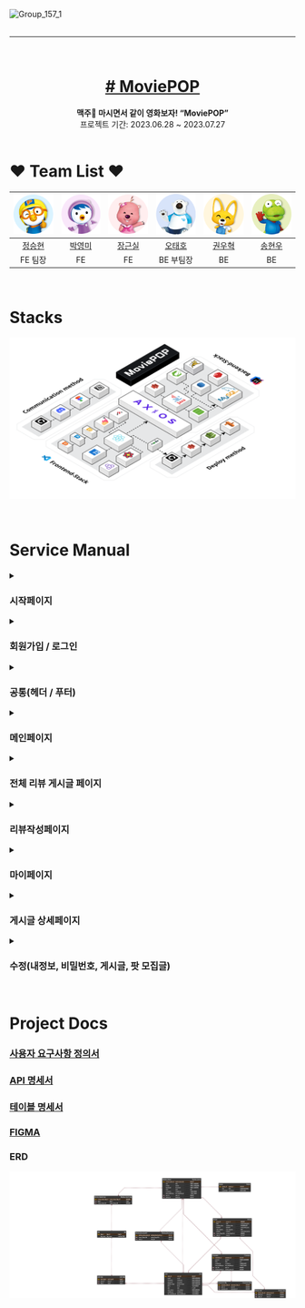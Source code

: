 ![Group_157_1](https://github.com/codestates-seb/seb44_main_008/assets/120915990/aa53d3a9-7da6-4c92-81d3-9bfa09709932)
<br>
<br>

<hr>
<br>

<!--## 🍿 We Are Popcorns 🍿-->

<!--## [MoviePOP](http://main-project-client.s3-website.ap-northeast-2.amazonaws.com/) -->
<div align="center" >
 <h1>
 <a href="http://main-project-client.s3-website.ap-northeast-2.amazonaws.com/" target="_blank" ># MoviePOP</a>
 </h1>
</div>

 <div align="center">
<b>맥주🍺 마시면서 같이 영화보자! “MoviePOP”</b><br>
 프로젝트 기간: 2023.06.28 ~ 2023.07.27
</div>
<br>

# ❤️ Team List ❤️

| ![정승현](client/public/assets/readmeImg/circle_pororo.png) | ![박영미](client/public/assets/readmeImg/circle_petty.png) | ![장근실](client/public/assets/readmeImg/circle_loppy.png) | ![오태호](client/public/assets/readmeImg/circle_poby.png) | ![권우혁](client/public/assets/readmeImg/circle_eddy.png) | ![송현우](client/public/assets/readmeImg/circle_crong.png) |
| :---------------------------------------------------------: | :--------------------------------------------------------: | :--------------------------------------------------------: | :-------------------------------------------------------: | :-------------------------------------------------------: | :--------------------------------------------------------: |
|             [정승현](https://github.com/plla2)              |           [박영미](https://github.com/suemeeeee)           |           [장근실](https://github.com/sirigogo)            |          [오태호](https://github.com/OhTaeHo-97)          |            [권우혁](https://github.com/44Kwon)            |           [송현우](https://github.com/song4529)            |
|                           FE 팀장                           |                             FE                             |                             FE                             |                         BE 부팀장                         |                            BE                             |                             BE                             |

<br>

# Stacks

![stack](client/public/assets/readmeImg/stack.png)

<br>

# Service Manual

<details>
 <summary><h3>시작페이지</h3></summary>
  
  - 이메일을 입력하면 해당 이메일을 회원가입으로 전송해서 편리하게 회원가입이 가능합니다.
- 로그인 버튼 클릭시 로그인 페이지로 이동합니다.
- 스크롤시 페이지가 아래, 위로 이동한다.

<h3>시연영상</h3>

![GIF 이미지](readmeImg/시작페이지.gif)

</details>

<details>
 <summary><h3>회원가입 / 로그인</h3></summary>

회원가입

- 이미지 넣는 인풋을 클릭하여 데스크탑의 이미지를 업로드할 수 있다.
- 시작페이지에서 이메일을 입력을 했을 시 입력한 이메일이 뜬다.
- 이메일, 비밀번호, 비밀번호 확인에 유효성을 통과하지 못하면 인풋 아래에 경고문이 뜬다.
- 인풋의 x 버튼을 통해 입력값을 삭제할 수 있다.
- 태그를 최소 1개, 최대 3개까지 선택하여 메인페이지의 추천게시글에 해당 태그들의 게시글이 뜨게된다.
- 연도. 월. 일. 을 클릭하여 달력에서 생년월일을 선택한다.

로그인

- 가입되어 있지 않는 이메일로 로그인 시도시 존재하지않는 유저 알림창이 뜬다.
- 가입되어 있는 이메일이지만 비밀번호가 틀리면 일치하지않는 비밀번호 알림창이 뜬다.
- 유효성에 대한 경고문은 회원가입 페이지와 똑같다.
<h3>시연영상</h3>

![GIF 이미지](readmeImg/회원가입로그인.gif)

</details>

<details>
 <summary><h3>공통(헤더 / 푸터)</h3></summary>

- 헤더
- 로고를 클릭하면 메인 페이지로 이동한다.
- 검색창에 검색어를 입력하면 검색어를 포함하는 영화와 관련된 리뷰 게시글이 나타난다.
- '#' 버튼을 클릭하면 태그들이 나타나고, 특정 태그를 클릭하면 해당 태그를 포함한 리뷰 게시글들이 나타난다.
- 리뷰작성 버튼을 클릭하면 리뷰 작성 페이지로 이동한다.
- 프로필 이미지를 클릭하면 MyPage 버튼과 Logout 버튼이 나타난다.
  - MyPage 버튼을 클릭하면 마이페이지로 이동한다.
  - Logout 버튼을 클릭하면 로그아웃을 진행한다.
- 푸터

  - github 로고, 노션 로고, 피그마 로고를 통해 각 로고에 맞는 해당 서비스의 사이트로 이동할 수 있다.
  <h3>시연영상</h3>

  ![GIF 이미지](readmeImg/공통.gif)

</details>

<details>
 <summary><h3>메인페이지</h3></summary>

- 메인 페이지에는 유저 맞춤 추천 게시글, 인기 게시글, 전체 게시글이 나타난다.
- 각각의 게시글에는 썸네일, 게시글 제목, 작성 일자, 작성자 닉네임이 표시된다.
- 유저 맞춤 추천 게시글과 인기 게시글은 8개가 나타나고, 슬라이더를 이용하여 이동할 수 있으며 전체 게시글은 12개가 나타난다.
- 특정 게시글을 클릭하면 해당 게시글 상세 페이지로 이동한다.
- 더 보기 버튼을 클릭하면 전체 리뷰 게시글 페이지로 이동한다.

<h3>시연영상</h3>

![GIF 이미지](readmeImg/메인페이지.gif)

</details>

<details>
 <summary><h3>전체 리뷰 게시글 페이지</h3></summary>

- 전체 리뷰 게시글 페이지에는 모든 유저가 작성한 게시글들이 나타난다.
- 각각의 게시글에는 썸네일, 게시글 제목, 작성 일자, 작성자 닉네임이 표시된다.
- 무한 스크롤이 적용되어 스크롤을 내리면 새로운 게시글들이 나타난다.
- 특정 게시글을 클릭하면 해당 게시글 상세 페이지로 이동한다.
<h3>시연영상</h3>

![GIF 이미지](readmeImg/전체리뷰게시글.gif)

</details>

<details>
 <summary><h3>리뷰작성페이지</h3></summary>

- 썸네일, 게시글 제목, 영화 제목, 태그, 게시글 내용을 입력하고 등록하기 버튼을 클릭하면 해당 게시글이 등록된다.
  - 썸네일은 선택 사항이며, 태그는 최소 1개, 최대 3개까지 입력 가능하다.
  - 게시글 내용은 최소 10자, 최대 500자까지 입력 가능하다.
  <h3>시연영상</h3>

![GIF 이미지](readmeImg/리뷰작성페이지.gif)

</details>

<details>
 <summary><h3>마이페이지</h3></summary>

- 오른쪽 상단에 프로필 이미지를 클릭한 후, MyPage를 클릭하면 마이 페이지로 이동한다.
- 마이 페이지에는 개인정보(이름, 닉네임, 프로필 이미지, 이메일, 내가 선택한 태그), 활동 내역(찜한 게시글, 내가 쓴 게시글, 내가 모집중인 팟, 내가 참여중인 팟 정보)가 나타난다.
- 찜한 게시글
  - 찜한 게시글 중 하나를 클릭하면 해당 게시글 상세 페이지로 이동한다.
  - 찜한 게시글에 있는 가득 찬 팝콘 모양 버튼을 클릭하면 해당 게시글에 대한 찜이 취소되고 찜한 게시글 목록에서 사라진다.
- 내가 쓴 게시글
  - 내가 쓴 게시글 중 하나를 클릭하면 해당 게시글 상페 페이지로 이동한다.
  - 수정 버튼을 클릭하면 게시글 수정 페이지로 이동한다.
  - 삭제 버튼을 클릭하면 해당 게시글은 삭제된다. (새로고침을 진행하면 내가 쓴 게시글 목록에서 사라진다.)
- 내가 모집중인 팟
  - 내가 모집중인 팟 중 하나를 클릭하면 해당 팟의 정보를 나타내는 모달창이 나타난다.
  - 수정하기 버튼을 클릭하면 팟 정보를 수정할 수 있는 모달창이 나타난다.
  - 모집 삭제 버튼을 클릭하면 해당 팟 모집글은 삭제되고 내가 모집중인 팟 목록에서 사라진다.
- 내가 참여중인 팟
  - 내가 참여중인 팟 중 하나를 클릭하면 해당 팟의 정보를 나타내는 모달창이 나타난다.
  - 팟 참여 취소하기 버튼을 클릭하면 해당 팟의 참여가 취소되고 내가 참여중인 팟 목록에서 사라진다.
- 회원 탈퇴 버튼을 클릭하면 해당 회원은 서비스에서 탈퇴 처리되며 시작 페이지로 이동한다.
<h3>시연영상</h3>

![GIF 이미지](readmeImg/마이페이지.gif)

</details>

<details>
 <summary><h3>게시글 상세페이지</h3></summary>

- 특정 게시글을 클릭하면 게시글 상세 페이지로 이동한다.
- 게시글 상세 페이지에서는 게시글 제목, 영화 제목, 태그, 작성자 정보, 찜 개수, 작성 날짜, 게시글 내용, 썸네일, 팟 모집글 정보, 댓글 정보, 댓글별 좋아요 정보를 표시한다.
  - 팟 모집글 정보 : 팟 모집글 제목, 모임 일시, 장소, 모집 인원 현황, 참여자 일부 프로필 이미지
  - 댓글 정보 : 댓글 내용, 작성자 닉네임, 작성 날짜, 좋아요 개수
- (빈/가득 찬) 팝콘 모양 버튼을 클릭하면 해당 게시글에 대한 찜 (등록/해제)가 이루어지며 (가득 찬/빈) 팝콘 모양 버튼으로 변경되고 찜 개수가 (올라간다/내려간다).
- 댓글을 작성하고 등록 버튼을 누르면 댓글이 작성된다.
- 댓글에 있는 (빈/가득 찬) 팝콘 모양 버튼을 클릭하면 해당 댓글에 좋아요 (등록/해제)가 이루어지며 (가득 찬/빈) 팝콘 모양 버튼으로 변경되고 좋아요 개수가 (올라간다/내려간다).
- 등록하기 버튼을 클릭하면 팟 모집글을 등록할 수 있는 화면이 나타난다.
  - 팟 모집글 제목과 모집 일시, 장소와 모집 인원 및 소개글을 작성한 후 팟 모집하기 버튼을 클릭하면 팟 모집글이 등록된다.
  - 팟 모집글을 작성하면 작성자는 자동으로 해당 팟에 참여가 된다.
- 특정 팟 모집글을 클릭한 후, 모집 신청 버튼을 누르면 해당 팟에 참여할 수 있다.
<h3>시연영상</h3>

![GIF 이미지](readmeImg/상세페이지.gif)

</details>

<details>
 <summary><h3>수정(내정보, 비밀번호, 게시글, 팟 모집글)</h3></summary>

- 내 정보 수정
  - 회원 정보 수정 버튼을 클릭하여 회원 정보 수정 페이지로 이동한다.
  - 변경하고자 하는 프로필 이미지, 닉네임 및 태그를 작성한 후 회원정보 저장 버튼을 클릭한다.
  - 회원 정보 수정이 이루어지고 마이 페이지로 이동한다.
- 비밀번호 수정
  - 회원 정보 수정 페이지에서 비밀번호 수정 버튼을 클릭하여 비밀번호 수정 페이지로 이동한다.
  - 현재 비밀번호 및 변경할 비밀번호, 변경 비밀번호 확인을 입력한다.
  - 현재 비밀번호와 다르면 비밀번호가 일치하지 않는다는 오류 메시지를 띄우고 일치한다면 변경할 비밀번호로 비밀번호가 변경되고 마이 페이지로 이동한다.
- 게시글 수정
  - 썸네일, 게시글 제목, 영화 제목, 태그, 게시글 내용을 입력하고 수정하기 버튼을 클릭하면 해당 게시글이 수정된다.
    - 썸네일은 필수 사항이며, 태그는 최소 1개, 최대 3개까지 입력 가능하다.
    - 게시글 내용은 최소 10자, 최대 500자까지 입력 가능하다.
- 팟 모집글 수정

  - 팟 모집글 제목과 모집 일시, 장소와 모집 인원 및 소개글을 작성한 후 수정하기 버튼을 클릭하면 해당 팟 모집글이 수정된다.

<h3>시연영상</h3>

내 정보 수정

![GIF 이미지](readmeImg/내정보수정.gif)

비밀번호 수정

![GIF 이미지](readmeImg/비밀번호수정.gif)

게시글 수정

![GIF 이미지](readmeImg/게시글수정.gif)

팟 모집글 수정

![GIF 이미지](readmeImg/팟모집글%20수정.gif)

</details>

</br>

# Project Docs

<h3>
<a href="https://docs.google.com/spreadsheets/d/1Slfum1zWdXpBSOvOxEtNilgL92MbPYO04idsWfmvpDc/edit#gid=0" target="_blank">사용자 요구사항 정의서</a>
</h3>

<h3>
<a href="https://docs.google.com/spreadsheets/d/1Slfum1zWdXpBSOvOxEtNilgL92MbPYO04idsWfmvpDc/edit#gid=817701079" target="_blank">API 명세서</a>
</h3>

<h3>
<a href="https://docs.google.com/spreadsheets/d/1Slfum1zWdXpBSOvOxEtNilgL92MbPYO04idsWfmvpDc/edit#gid=120528146" target="_blank">테이블 명세서</a>
</h3>

<h3>
<a href="https://www.figma.com/file/maARXS3UetvMalzTyq5YrL/MoviePop?type=design&node-id=0%3A1&mode=design&t=FQ0hRk4QYqURYGbA-1" target="_blank">FIGMA</a>
</h3>

<h3>
 ERD
</h3>

![ERD](readmeImg/MoviePop.png)
